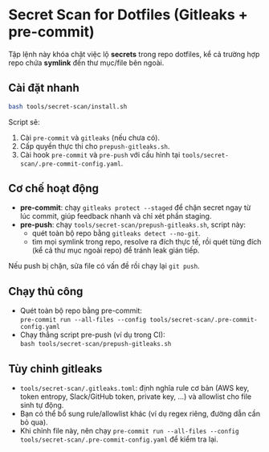 # Secret Scan for Dotfiles (Gitleaks + pre-commit)

Tập lệnh này khóa chặt việc lộ **secrets** trong repo dotfiles, kể cả trường hợp repo chứa **symlink** đến thư mục/file bên ngoài.

## Cài đặt nhanh

```bash
bash tools/secret-scan/install.sh
```

Script sẽ:

1. Cài `pre-commit` và `gitleaks` (nếu chưa có).
2. Cấp quyền thực thi cho `prepush-gitleaks.sh`.
3. Cài hook `pre-commit` và `pre-push` với cấu hình tại `tools/secret-scan/.pre-commit-config.yaml`.

## Cơ chế hoạt động

- **pre-commit**: chạy `gitleaks protect --staged` để chặn secret ngay từ lúc commit, giúp feedback nhanh và chỉ xét phần staging.
- **pre-push**: chạy `tools/secret-scan/prepush-gitleaks.sh`, script này:
  - quét toàn bộ repo bằng `gitleaks detect --no-git`.
  - tìm mọi symlink trong repo, resolve ra đích thực tế, rồi quét từng đích (kể cả thư mục ngoài repo) để tránh leak gián tiếp.

Nếu push bị chặn, sửa file có vấn đề rồi chạy lại `git push`.

## Chạy thủ công

- Quét toàn bộ repo bằng pre-commit:  
  `pre-commit run --all-files --config tools/secret-scan/.pre-commit-config.yaml`
- Chạy thẳng script pre-push (ví dụ trong CI):  
  `bash tools/secret-scan/prepush-gitleaks.sh`

## Tùy chỉnh gitleaks

- `tools/secret-scan/.gitleaks.toml`: định nghĩa rule cơ bản (AWS key, token entropy, Slack/GitHub token, private key, …) và allowlist cho file sinh tự động.
- Bạn có thể bổ sung rule/allowlist khác (ví dụ regex riêng, đường dẫn cần bỏ qua).
- Khi chỉnh file này, nên chạy `pre-commit run --all-files --config tools/secret-scan/.pre-commit-config.yaml` để kiểm tra lại.
